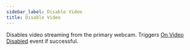 ```yaml
---
sidebar_label: Disable Video
title: Disable Video
---
```

Disables video streaming from the primary webcam. Triggers [On Video Disabled](../Events/on-video-disabled) event if successful.
